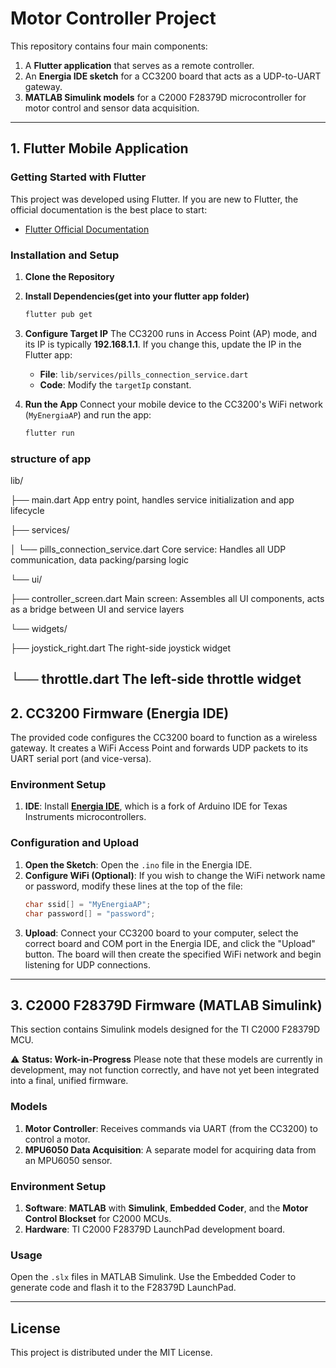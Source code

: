 # Motor Controller Project

This repository contains four main components:
1.  A **Flutter application** that serves as a remote controller.
2.  An **Energia IDE sketch** for a CC3200 board that acts as a UDP-to-UART gateway.
3.  **MATLAB Simulink models** for a C2000 F28379D microcontroller for motor control and sensor data acquisition.
---
## 1. Flutter Mobile Application

### Getting Started with Flutter
This project was developed using Flutter. If you are new to Flutter, the official documentation is the best place to start:

- [Flutter Official Documentation](https://docs.flutter.dev/get-started)

### Installation and Setup
1.  **Clone the Repository**
2.  **Install Dependencies(get into your flutter app folder)**
    ```sh
    flutter pub get
    ```

3.  **Configure Target IP**
    The CC3200 runs in Access Point (AP) mode, and its IP is typically **192.168.1.1**. If you change this, update the IP in the Flutter app:
    * **File**: `lib/services/pills_connection_service.dart`
    * **Code**: Modify the `targetIp` constant.

4.  **Run the App**
    Connect your mobile device to the CC3200's WiFi network (`MyEnergiaAP`) and run the app:
    ```sh
    flutter run
    ```
### structure of app

lib/

├── main.dart               App entry point, handles service initialization and app lifecycle

├── services/

│   └── pills_connection_service.dart Core service: Handles all UDP communication, data packing/parsing logic

└── ui/

├── controller_screen.dart  Main screen: Assembles all UI components, acts as a bridge between UI and service layers

└── widgets/

├── joystick_right.dart The right-side joystick widget

└── throttle.dart     The left-side throttle widget
---
## 2. CC3200 Firmware (Energia IDE)
The provided code configures the CC3200 board to function as a wireless gateway. It creates a WiFi Access Point and forwards UDP packets to its UART serial port (and vice-versa).

### Environment Setup
1.  **IDE**: Install [**Energia IDE**](http://energia.nu/download/), which is a fork of Arduino IDE for Texas Instruments microcontrollers.

### Configuration and Upload
1.  **Open the Sketch**: Open the `.ino` file in the Energia IDE.
2.  **Configure WiFi (Optional)**: If you wish to change the WiFi network name or password, modify these lines at the top of the file:
    ```cpp
    char ssid[] = "MyEnergiaAP";
    char password[] = "password";
    ```
3.  **Upload**: Connect your CC3200 board to your computer, select the correct board and COM port in the Energia IDE, and click the "Upload" button. The board will then create the specified WiFi network and begin listening for UDP connections.

---
## 3. C2000 F28379D Firmware (MATLAB Simulink)

This section contains Simulink models designed for the TI C2000 F28379D MCU.

⚠ **Status: Work-in-Progress**
Please note that these models are currently in development, may not function correctly, and have not yet been integrated into a final, unified firmware.

### Models
1.  **Motor Controller**: Receives commands via UART (from the CC3200) to control a motor.
2.  **MPU6050 Data Acquisition**: A separate model for acquiring data from an MPU6050 sensor.

### Environment Setup
1.  **Software**: **MATLAB** with **Simulink**, **Embedded Coder**, and the **Motor Control Blockset** for C2000 MCUs.
2.  **Hardware**: TI C2000 F28379D LaunchPad development board.

### Usage
Open the `.slx` files in MATLAB Simulink. Use the Embedded Coder to generate code and flash it to the F28379D LaunchPad.

---
## License
This project is distributed under the MIT License.

